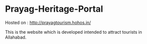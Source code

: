 # Prayag-Heritage-Portal

Hosted on : http://prayagtourism.hohos.in/

This is the website which is developed intended to attract tourists in Allahabad.

